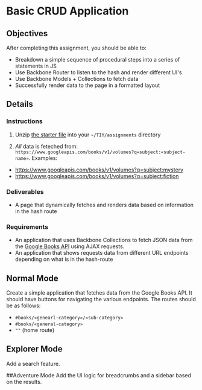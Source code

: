 # Basic CRUD Application

## Objectives

After completing this assignment, you should be able to:

* Breakdown a simple sequence of procedural steps into a series of statements in JS
* Use Backbone Router to listen to the hash and render different UI's
* Use Backbone Models + Collections to fetch data
* Successfully render data to the page in a formatted layout


## Details

### Instructions
1. Unzip [the starter file]() into your `~/TIY/assignments` directory

2. *All* data is feteched from: `https://www.googleapis.com/books/v1/volumes?q=subject:«subject-name»`. Examples:
  - https://www.googleapis.com/books/v1/volumes?q=subject:mystery
  - https://www.googleapis.com/books/v1/volumes?q=subject:fiction

### Deliverables
* A page that dynamically fetches and renders data based on information in the hash route

### Requirements

* An application that uses Backbone Collections to fetch JSON data from the [Google Books API](https://developers.google.com/books/docs/v1/using) using AJAX requests.
* An application that shows requests data from different URL endpoints depending on what is in the hash-route

## Normal Mode

Create a simple application that fetches data from the Google Books API. It should have buttons for navigating the various endpoints. The routes should be as follows:
  - `#books/«genearl-category»/«sub-category»`
  - `#books/«general-category»`
  - `""` (home route)

## Explorer Mode
Add a search feature.

##Adventure Mode
Add the UI logic for breadcrumbs and a sidebar based on the results.
